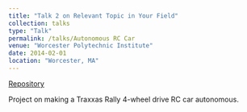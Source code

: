 ```yaml
---
title: "Talk 2 on Relevant Topic in Your Field"
collection: talks
type: "Talk"
permalink: /talks/Autonomous RC Car
venue: "Worcester Polytechnic Institute"
date: 2014-02-01
location: "Worcester, MA"
---
```


[Repository](https://github.com/MapleNSteel/Autonomous-RC-Car)

Project on making a Traxxas Rally 4-wheel drive RC car autonomous.
